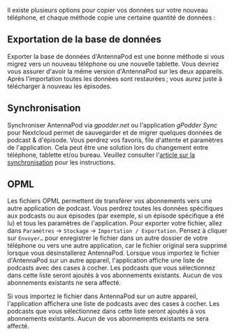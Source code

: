 Il existe plusieurs options pour copier vos données sur votre nouveau téléphone,
et chaque méthode copie une certaine quantité de données :

## Exportation de la base de données

Exporter la base de données d'AntennaPod est une bonne méthode si vous migrez
vers un nouveau téléphone ou une nouvelle tablette. Vous devriez vous assurer
d'avoir la même version d'AntennaPod sur les deux appareils. Après l'importation
toutes les données sont restaurées ; vous aurez juste à télécharger à nouveau
les épisodes.

## Synchronisation

Synchroniser AntennaPod via *gpodder.net* ou l'application *gPodder Sync* pour
Nextcloud permet de sauvegarder et de migrer quelques données de podcast &
d'épisode. Vous perdrez vos favoris, file d'attente et paramètres de
l'application. Cela peut être une solution lors du changement entre téléphone,
tablette et/ou bureau. Veuillez consulter l'[article sur la synchronisation](/documentation/general/synchronization)
pour les instructions.

## OPML

Les fichiers OPML permettent de transférer vos abonnements vers une autre
application de podcast. Vous perdrez toutes les données spécifiques aux podcasts
ou aux épisodes (par exemple, si un épisode spécifique a été lu) et tous les
paramètres de l'application. Pour exporter votre fichier, allez dans
`Paramètres` → `Stockage` → `Importation / Exportation`. Pensez à cliquer sur
`Envoyer…` pour enregistrer le fichier dans un autre dossier de votre téléphone
ou vers une autre application, car le fichier original sera supprimé lorsque
vous désinstallerez AntennaPod. Lorsque vous importez le fichier d'AntennaPod
sur un autre appareil, l'application affiche une liste de podcasts avec des
cases à cocher. Les podcasts que vous sélectionnez dans cette liste seront
ajoutés à vos abonnements existants. Aucun de vos abonnements existants ne sera
affecté.

Si vous importez le fichier dans AntennaPod sur un autre appareil, l'application
affichera une liste de podcasts avec des cases à cocher. Les podcasts que vous
sélectionnez dans cette liste seront ajoutés à vos abonnements existants. Aucun
de vos abonnements existants ne sera affecté.
